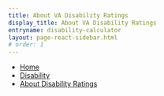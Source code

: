 ```yaml
---
title: About VA Disability Ratings
display_title: About VA Disability Ratings
entryname: disability-calculator
layout: page-react-sidebar.html
# order: 1
---
```

<nav aria-label="Breadcrumb" aria-live="polite" class="va-nav-breadcrumbs"
id="va-breadcrumbs">
  <ul class="row va-nav-breadcrumbs-list columns" id="va-breadcrumbs-list">
    <li><a href="/">Home</a></li>
    <li><a href="/disability/">Disability</a></li>
    <li><a aria-current="page" href="/disability/about-disability-ratings/">About Disability Ratings</a></li>
  </ul>
</nav>
